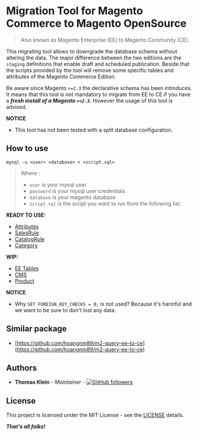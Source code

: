 # Migration Tool for Magento Commerce to Magento OpenSource

> Also known as Magento Enterprise (EE) to Magento Community (CE).

This migrating tool allows to downgrade the database schema without altering the data. The major difference between the
two editions are the `staging` definitions that enable draft and scheduled publication. Beside that the scripts provided
by the tool will remove some specific tables and attributes of the Magento Commerce Edition.

Be aware since Magento `>=2.3` the declarative schema has been introduces. It means that this tool is not mandatory to
migrate from EE to CE if you have a ***fresh install of a Magento `>=2.3`***.
However the usage of this tool is advised.

**NOTICE**
- This tool has not been tested with a split database configuration.

## How to use

`mysql -u <user> <database> < <script.sql>`

> Where :
> - `user` is your mysql user.
> - `password` is your mysql user credentials
> - `database` is your magento database
> - `script.sql` is the script you want to run from the following list:

**READY TO USE:**

- [Attributes](./scripts/attributes.sql)
- [SalesRule](./scripts/salesrule.sql)
- [CatalogRule](./scripts/catalogrule.sql)
- [Category](./scripts/category.sql)

**WIP:**

- [EE Tables](./scripts/ee.sql)
- [CMS](./scripts/cms.sql)
- [Product](./scripts/product.sql)

**NOTICE**
- Why `SET FOREIGN_KEY_CHECKS = 0;` is not used? Because it's harmful and we want to be sure to don't lost any data.

## Similar package

- [https://github.com/hoangnm89/m2-query-ee-to-ce](https://github.com/hoangnm89/m2-query-ee-to-ce)

## Authors

- **Thomas Klein** - *Maintainer* - [![GitHub followers](https://img.shields.io/github/followers/thomas-kl1.svg?style=social)](https://github.com/thomas-kl1)

## License

This project is licensed under the MIT License - see the [LICENSE](./LICENSE) details.

***That's all folks!***
